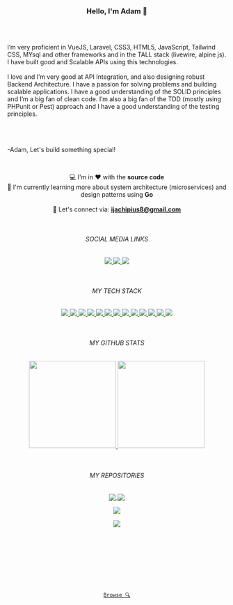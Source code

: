 <h3 align=center>Hello, I'm Adam 👋</h3>
<br/><br/>

<p align="left">
I’m very proficient in VueJS, Laravel, CSS3, HTML5, JavaScript, Tailwind CSS, MYsql and other frameworks and in the TALL stack (livewire, alpine js). I have built good and Scalable APIs using this technologies.<br /><br />
I love and I’m very good at API Integration, and also designing robust Backend Architecture. I have a passion for solving problems and building scalable applications. I have a good understanding of the SOLID principles and I’m a big fan of clean code. I’m also a big fan of the TDD (mostly using PHPunit or Pest) approach and I have a good understanding of the testing principles.<br /><br />
  
<br /><br />
 -Adam, Let's build something special!
</p>
<br/>



</p>
<p align="center">
  💻 I'm in ❤ with the <strong>source code</strong>
  <br/>
  🌱 I'm currently learning more about system architecture (microservices) and design patterns using <strong>Go</strong>
  <br/><br/>
  💬 Let's connect via: <strong><a href="mailto: ijachipius8@gmail.com">ijachipius8@gmail.com</a></strong> 
</p>
<br/>



<h6 align="center">SOCIAL MEDIA LINKS</h6>

<p align="center">
  <a href="https://github.com/Adams-Ijachi">
    <img src="https://img.shields.io/badge/-@Adams%20Ijachi-%23000814?style=flat-square&logo=github" />
  </a>


  <a href="https://www.linkedin.com/in/pius-adams-ijachi/">
    <img src="https://img.shields.io/badge/-@Pius%20Adams%20Ijachi-%230077B5?style=flat-square&logo=linkedin" />
  </a>

  <a href="https://pius-adams-ijachi.super.site/">
    <img src="https://img.shields.io/website?color=0ab9e6&style=flat-square&up_message=pius%20adams%20ijachi&url=https://pius-adams-ijachi.super.site/" />
  </a>
</p>
<br/>

<h6 align="center">MY TECH STACK</h6>
<p align="center">
  <a href="HTML5">
    <img src="https://img.shields.io/badge/-HTML5-%23E44D27?style=flat-square&logo=html5&logoColor=ffffff" />
  </a>

  <a href="CSS 3">
    <img src="https://img.shields.io/badge/-CSS3-%231572B6?style=flat-square&logo=css3" />
  </a>

  <a href="Javascript">
    <img src="https://img.shields.io/badge/-JavaScript-%23F7DF1C?style=flat-square&logo=javascript&logoColor=000000&labelColor=%23F7DF1C&color=%23FFCE5A" />
  </a>

  <a href="PHP">
    <img src="https://img.shields.io/badge/-PHP-%233f51b5?style=flat-square&logo=php&logoColor=3f51b5&labelColor=%23C5CAE9&color=%233f51b5" />
  </a>

  <a href="TypeScript">
    <img src="https://img.shields.io/badge/-TypeScript-007ACC?style=flat-square&logo=typescript&logoColor=white" />
  </a>

  <a href="React JS">
    <img src="https://img.shields.io/badge/-React-%23282C34?style=flat-square&logo=react" />
  </a>

  <a href="Vue JS">
    <img src="https://img.shields.io/badge/-Vue.js-%232c3e50?style=flat-square&logo=vuedotjs" />
  </a>

  <a href="Laravel">
    <img src="https://img.shields.io/badge/-Laravel-%23282C34?style=flat-square&logo=laravel" />
  </a>


  <a href="Tailwind CSS">
    <img src="https://img.shields.io/badge/-TailwindCss-%231a202c?style=flat-square&logo=tailwind-css" />
  </a>
  <a href="Docker">
    <img src="https://img.shields.io/badge/-Docker-%231a202c?style=flat-square&logo=docker" />
  </a>


  <a href="GIT">
    <img src="https://img.shields.io/badge/-Git-%23F05032?style=flat-square&logo=git&logoColor=%23ffffff" />
  </a>

  <a href="Visual Studio Code">
    <img src="https://img.shields.io/badge/-VSCode-%23007ACC?style=flat-square&logo=visual-studio-code" />
  </a>

  <a href="Firebase">
    <img src="https://img.shields.io/badge/-MySQL-%2300758F?style=flat-square&logo=mysql&logoColor=F29111" />
  </a>
</p>
<br/>

<h6 align="center">MY GITHUB STATS</h6>

<p align="center">
  <a href="https://github.com/anuraghazra/github-readme-stats"title="Go to docs">
    <img height="200" src="https://github-readme-stats.vercel.app/api?username=adams-ijachi&show_icons=true&bg_color=001d3d&icon_color=ffc300&text_color=bde0fe&title_color=ffc300&border_radius=15&line_height=30&count_private=true&hide_border=true">
  </a>

  <a href="https://github.com/anuraghazra/github-readme-stats" title="Go to docs">
    <img height="200" src="https://github-readme-stats.vercel.app/api/top-langs/?username=adams-ijachi&hide=c%23,powershell,java&title_color=ffc300&text_color=bde0fe&bg_color=001d3d&langs_count=10&layout=compact&border_radius=15&hide_border=true&line_height=30" />
  </a>
</p>
<br/>

<h6 align="center">MY REPOSITORIES</h6>

<p align="center">
  <a href="https://github.com/Adams-Ijachi/CAPUN" title="Go to docs">
    <img align="center" src="https://github-readme-stats.vercel.app/api/pin/?username=adams-ijachi&repo=CAPUN&bg_color=d8f3dc&hide_border=true&border_radius=15&line_height=30&title_color=000814&text_color=000814&icon_color=ffc300" />
  </a>

  <a href="https://github.com/Adams-Ijachi/WebsockNextjs" title="Go to docs">
    <img align="center" src="https://github-readme-stats.vercel.app/api/pin/?username=adams-ijachi&repo=WebsockNextjs&bg_color=d8f3dc&hide_border=true&border_radius=15&line_height=30&title_color=000814&text_color=000814&icon_color=ffc300" />
  </a>
</p>

<p align="center">
  <a href="https://github.com/Adams-Ijachi/WebSocketTuT" title="Go to docs">
    <img align="center" src="https://github-readme-stats.vercel.app/api/pin/?username=adams-ijachi&repo=WebSocketTuT&bg_color=d8f3dc&hide_border=true&border_radius=15&line_height=30&title_color=000814&text_color=000814&icon_color=ffc300" />
  </a>

</p>
<p align="center">
  <a href="https://github.com/Adams-Ijachi/GitHub_Laravel_Automation" title="Go to docs">
    <img align="center" src="https://github-readme-stats.vercel.app/api/pin/?username=adams-ijachi&repo=GitHub_Laravel_Automation&bg_color=d8f3dc&hide_border=true&border_radius=15&line_height=30&title_color=000814&text_color=000814&icon_color=ffc300" />
  </a>

</p>
<br /><br /><br /><br /><br /><br/><br/>
<p align="center">
  <code align="center"><a href="https://github.com/Adams-Ijachi?tab=repositories" title="Browse">Browse 🔍</a>
</code>
</p>


<!--
*This  is a ✨ _special_ ✨ repository because its `README.md` (this file) appears on your GitHub profile.

Here are some ideas to get you started:

- 🔭 I’m currently working on ...
- 🌱 I’m currently learning ...
- 👯 I’m looking to collaborate on ...
- 🤔 I’m looking for help with ...
- 💬 Ask me about ...
- 📫 How to reach me: ...
- 😄 Pronouns: ...
- ⚡ Fun fact: ...
-->
